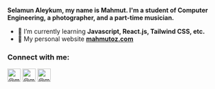 <b>Selamun Aleykum, my name is Mahmut. I'm a student of Computer Engineering, a photographer, and a part-time musician.</b>

- 🌱 I’m currently learning **Javascript, React.js, Tailwind CSS, etc.**
- 📝 My personal website **[mahmutoz.com](https://mahmutoz.com)**

### Connect with me:

<p align="left">
<a href="https://linkedin.com/in/mahmutoz" target="blank"><img align="center" src="https://static-exp1.licdn.com/sc/h/al2o9zrvru7aqj8e1x2rzsrca" alt="@mahmutoz" height="30" width="30" title="LinkedIn"/></a>
<a href="https://instagram.com/mahmuuttz" target="blank"><img align="center" src="https://upload.wikimedia.org/wikipedia/commons/thumb/e/e7/Instagram_logo_2016.svg/1200px-Instagram_logo_2016.svg.png" alt="@mahmuuttz" height="30" width="30" title="Instagram"/></a>
<a href="https://codepen.io/mahmuttz/" target="blank"><img align="center" src="https://cpwebassets.codepen.io/assets/favicon/favicon-aec34940fbc1a6e787974dcd360f2c6b63348d4b1f4e06c77743096d55480f33.ico" alt="@mahmuttz" height="30" width="30" title="Codepen"/></a>
</p>
